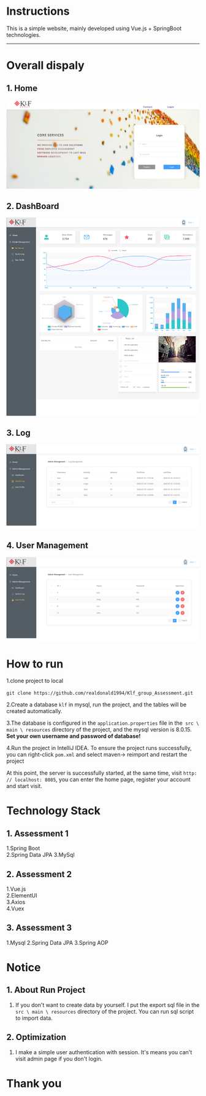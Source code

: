 # Instructions

This is a simple website, mainly developed using Vue.js + SpringBoot technologies.

---

# Overall dispaly

## 1. Home

![Home](https://raw.githubusercontent.com/realdonald1994/blog-resources/master/img/Klf_group_Assessment.png)

## 2. DashBoard

![Dashboard](https://raw.githubusercontent.com/realdonald1994/blog-resources/master/img/Klf_group_Assessment(1).png)

## 3. Log

![Log](https://raw.githubusercontent.com/realdonald1994/blog-resources/master/img/Klf_group_Assessment2.png)

## 4. User Management

![UserManagement](https://raw.githubusercontent.com/realdonald1994/blog-resources/master/img/Klf_group_Assessment3.png)


# How to run

1.clone project to local

`git clone https://github.com/realdonald1994/Klf_group_Assessment.git`

2.Create a database `klf` in mysql, run the project, and the tables will be created automatically.
 
3.The database is configured in the `application.properties` file in the` src \ main \ resources` directory of the project, and the mysql version is 8.0.15. <Strong>Set your own username and password of database!</Strong>

4.Run the project in IntelliJ IDEA. To ensure the project runs successfully, you can right-click `pom.xml` and select maven-> reimport and restart the project

At this point, the server is successfully started, at the same time, visit `http: // localhost: 8085`, you can enter the home page, register your account and start visit.


# Technology Stack

## 1. Assessment 1

1.Spring Boot  
2.Spring Data JPA
3.MySql

## 2. Assessment 2

1.Vue.js  
2.ElementUI  
3.Axios  
4.Vuex

## 3. Assessment 3

1.Mysql
2.Spring Data JPA
3.Spring AOP

# Notice

## 1. About Run Project

1. If you don't want to create data by yourself. I put the export sql file in the ` src \ main \ resources` directory of the project.  You can run sql script to import data.

## 2. Optimization

1. I make a simple user authentication with session. It's means you can't visit admin page if you don't login.

# Thank you
